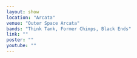 ```yaml
---
layout: show
location: "Arcata"
venue: "Outer Space Arcata"
bands: "Think Tank, Former Chimps, Black Ends"
link: ""
poster: ""
youtube: ""
---
```



